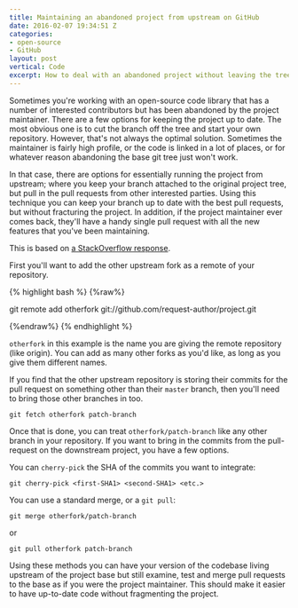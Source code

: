 ```yaml
---
title: Maintaining an abandoned project from upstream on GitHub
date: 2016-02-07 19:34:51 Z
categories:
- open-source
- GitHub
layout: post
vertical: Code
excerpt: How to deal with an abandoned project without leaving the tree.
---
```


Sometimes you're working with an open-source code library that has a number of interested contributors but has been abandoned by the project maintainer. There are a few options for keeping the project up to date. The most obvious one is to cut the branch off the tree and start your own repository. However, that's not always the optimal solution. Sometimes the maintainer is fairly high profile, or the code is linked in a lot of places, or for whatever reason abandoning the base git tree just won't work.

In that case, there are options for essentially running the project from upstream; where you keep your branch attached to the original project tree, but pull in the pull requests from other interested parties. Using this technique you can keep your branch up to date with the best pull requests, but without fracturing the project. In addition, if the project maintainer ever comes back, they'll have a handy single pull request with all the new features that you've been maintaining.

This is based on [a StackOverflow response][stackoverflow].

First you'll want to add the other upstream fork as a remote of your repository.

{% highlight bash %}
{%raw%}

git remote add otherfork git://github.com/request-author/project.git

{%endraw%}
{% endhighlight %}

`otherfork` in this example is the name you are giving the remote repository (like origin). You can add as many other forks as you'd like, as long as you give them different names.

If you find that the other upstream repository is storing their commits for the pull request on something other than their `master` branch, then you'll need to bring those other branches in too.

`git fetch otherfork patch-branch`

Once that is done, you can treat `otherfork/patch-branch` like any other  branch in your repository. If you want to bring in the commits from the pull-request on the downstream project, you have a few options.

You can `cherry-pick` the SHA of the commits you want to integrate:

`git cherry-pick <first-SHA1> <second-SHA1> <etc.>`

You can use a standard merge, or a `git pull`:

`git merge otherfork/patch-branch`

or

`git pull otherfork patch-branch`

Using these methods you can have your version of the codebase living upstream of the project base but still examine, test and merge pull requests to the base as if you were the project maintainer. This should make it easier to have up-to-date code without fragmenting the project.

[stackoverflow]:http://stackoverflow.com/questions/6022302/how-to-apply-unmerged-upstream-pull-requests-from-other-forks-into-my-fork

